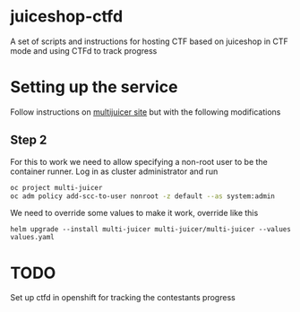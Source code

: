 # juiceshop-ctfd
A set of scripts and instructions for hosting CTF based on juiceshop in CTF mode and
using CTFd to track progress


# Setting up the service
Follow instructions on [multijuicer site](https://github.com/iteratec/multi-juicer/blob/main/guides/openshift/openshift.md)
but with the following modifications

## Step 2
For this to work we need to allow specifying a non-root user to be the container runner. Log in as cluster administrator
and run
```bash
oc project multi-juicer
oc adm policy add-scc-to-user nonroot -z default --as system:admin
```

We need to override some values to make it work, override like this
```
helm upgrade --install multi-juicer multi-juicer/multi-juicer --values values.yaml
```

# TODO
Set up ctfd in openshift for tracking the contestants progress

